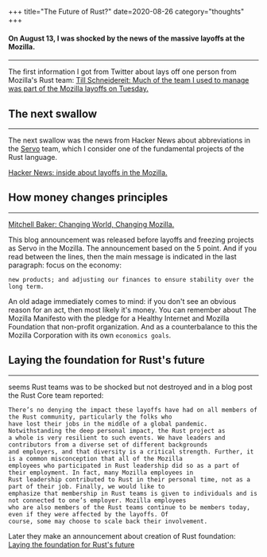 +++
title="The Future of Rust?"
date=2020-08-26
category="thoughts"
+++

#### On August 13, I was shocked by the news of the massive layoffs at the Mozilla.
---
The first information I got from Twitter about lays off one person from Mozilla's Rust team:
[Till Schneidereit: Much of the team I used to manage was part of the Mozilla layoffs on Tuesday.](https://twitter.com/tschneidereit/status/1293868141953667074)

## The next swallow
---
The next swallow was the news from Hacker News about abbreviations in the [Servo]( https://servo.org/) team, which I
consider one of the fundamental projects of the Rust language.

[Hacker News: inside about layoffs in the Mozilla.](https://news.ycombinator.com/item?id=24133342)

## How money changes principles
---
[Mitchell Baker: Changing World, Changing Mozilla.](https://blog.mozilla.org/blog/2020/08/11/changing-world-changing-mozilla)

This blog announcement was released before layoffs and freezing projects as Servo in the Mozilla. The announcement based
on the 5 point. And if you read between the lines, then the main message is indicated in the last paragraph: focus on
the economy:
```building a better internet by creating new kinds of value in Firefox; investing in innovation and creating
new products; and adjusting our finances to ensure stability over the long term.
```
An old adage immediately comes to mind: if you don't see an obvious reason for an act, then most likely it's money. You can remember about The Mozilla
Manifesto with the pledge for a Healthy Internet and Mozilla Foundation that non-profit organization. And as a
counterbalance to this the Mozilla Corporation with its own `economics goals`.

## Laying the foundation for Rust's future
---
seems Rust teams was to be shocked but not destroyed and in a blog post the Rust Core team reported:
```
There’s no denying the impact these layoffs have had on all members of the Rust community, particularly the folks who
have lost their jobs in the middle of a global pandemic. Notwithstanding the deep personal impact, the Rust project as
a whole is very resilient to such events. We have leaders and contributors from a diverse set of different backgrounds
and employers, and that diversity is a critical strength. Further, it is a common misconception that all of the Mozilla
employees who participated in Rust leadership did so as a part of their employment. In fact, many Mozilla employees in
Rust leadership contributed to Rust in their personal time, not as a part of their job. Finally, we would like to
emphasize that membership in Rust teams is given to individuals and is not connected to one’s employer. Mozilla employees
who are also members of the Rust teams continue to be members today, even if they were affected by the layoffs. Of
course, some may choose to scale back their involvement.
```
Later they make an announcement about creation of Rust foundation:
[Laying the foundation for Rust's future](https://blog.rust-lang.org/2020/08/18/laying-the-foundation-for-rusts-future.html)
